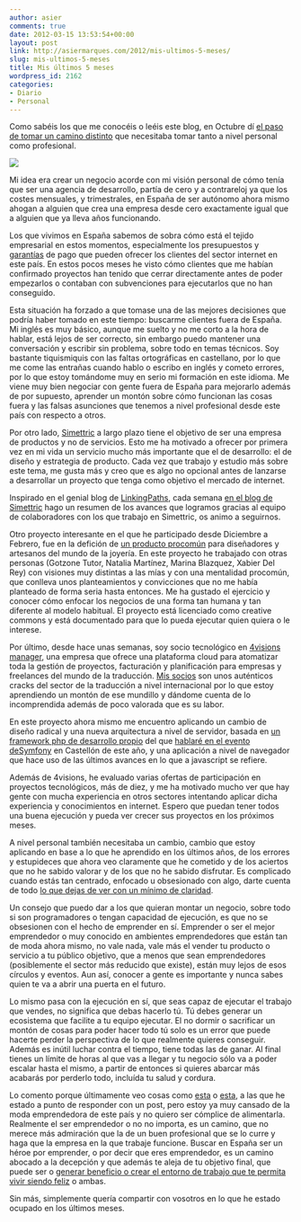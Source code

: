 ```yaml
---
author: asier
comments: true
date: 2012-03-15 13:53:54+00:00
layout: post
link: http://asiermarques.com/2012/mis-ultimos-5-meses/
slug: mis-ultimos-5-meses
title: Mis últimos 5 meses
wordpress_id: 2162
categories:
- Diario
- Personal
---
```


Como sabéis los que me conocéis o leéis este blog, en Octubre dí [el paso de tomar un camino distinto](http://asiermarques.com/2011/11/21/simettric/) que necesitaba tomar tanto a nivel personal como profesional.


![](http://asiermarques.com/wp-content/uploads/2012/03/rioja-e1331819571641.jpeg)


Mi idea era crear un negocio acorde con mi visión personal de cómo tenía que ser una agencia de desarrollo, partía de cero y a contrareloj ya que los costes mensuales, y trimestrales, en España de ser autónomo ahora mismo ahogan a alguien que crea una empresa desde cero exactamente igual que a alguien que ya lleva años funcionando.

Los que vivimos en España sabemos de sobra cómo está el tejido empresarial en estos momentos, especialmente los presupuestos y [garantías](http://asiermarques.com/2010/01/09/el-cuento-de-los-tres-cerditos-para-emprendedores/) de pago que pueden ofrecer los clientes del sector internet en este país. En estos pocos meses he visto cómo clientes que me habían confirmado proyectos han tenido que cerrar directamente antes de poder empezarlos o contaban con subvenciones para ejecutarlos que no han conseguido.

Esta situación ha forzado a que tomase una de las mejores decisiones que podría haber tomado en este tiempo: buscarme clientes fuera de España. Mi inglés es muy básico, aunque me suelto y no me corto a la hora de hablar, está lejos de ser correcto, sin embargo puedo mantener una conversación y escribir sin problema, sobre todo en temas técnicos. Soy bastante tiquismiquis con las faltas ortográficas en castellano, por lo que me come las entrañas cuando hablo o escribo en inglés y cometo errores, por lo que estoy tomándome muy en serio mi formación en este idioma. Me viene muy bien negociar con gente fuera de España para mejorarlo además de por supuesto, aprender un montón sobre cómo funcionan las cosas fuera y las falsas asunciones que tenemos a nivel profesional desde este país con respecto a otros.

Por otro lado, [Simettric](http://simettric.com) a largo plazo tiene el objetivo de ser una empresa de productos y no de servicios. Esto me ha motivado a ofrecer por primera vez en mi vida un servicio mucho más importante que el de desarrollo: el de diseño y estrategia de producto. Cada vez que trabajo y estudio más sobre este tema, me gusta más y creo que es algo no opcional antes de lanzarse a desarrollar un proyecto que tenga como objetivo el mercado de internet.

Inspirado en el genial blog de [LinkingPaths](http://weblog.linkingpaths.com/), cada semana [en el blog de Simettric](http://simettric.com/mag/) hago un resumen de los avances que logramos gracias al equipo de colaboradores con los que trabajo en Simettric, os animo a seguirnos.

Otro proyecto interesante en el que he participado desde Diciembre a Febrero, fue en la defición de [un producto procomún](http://joyasopensource.wordpress.com/) para diseñadores y artesanos del mundo de la joyería. En este proyecto he trabajado con otras personas (Gotzone Tutor, Natalia Martínez, Marina Blazquez, Xabier Del Rey) con visiones muy distintas a las mías y con una mentalidad procomún, que conlleva unos planteamientos y convicciones que no me había planteado de forma seria hasta entonces. Me ha gustado el ejercicio y conocer cómo enfocar los negocios de una forma tan humana y tan diferente al modelo habitual. El proyecto está licenciado como creative commons y está documentado para que lo pueda ejecutar quien quiera o le interese.

Por último, desde hace unas semanas, soy socio tecnológico en [4visions manager](http://4visionsmanager.com), una empresa que ofrece una plataforma cloud para atomatizar toda la gestión de proyectos, facturación y planificación para empresas y freelances del mundo de la traducción. [Mis socios](http://4visionsmanager.com/quienes-somos/) son unos auténticos cracks del sector de la traducción a nivel internacional por lo que estoy aprendiendo un montón de ese mundillo y dándome cuenta de lo incomprendida además de poco valorada que es su labor.

En este proyecto ahora mismo me encuentro aplicando un cambio de diseño radical y una nueva arquitectura a nivel de servidor, basada en [un framework php de desarrollo propio](https://github.com/asiermarques/Leophard) del que [hablaré en el evento deSymfony](http://desymfony.es/ponencia/rest) en Castellón de este año, y una aplicación a nivel de navegador que hace uso de las últimos avances en lo que a javascript se refiere.

Además de 4visions, he evaluado varias ofertas de participación en proyectos tecnológicos, más de diez, y me ha motivado mucho ver que hay gente con mucha experiencia en otros sectores intentando aplicar dicha experiencia y conocimientos en internet. Espero que puedan tener todos una buena ejecución y pueda ver crecer sus proyectos en los próximos meses.

A nivel personal también necesitaba un cambio, cambio que estoy aplicando en base a lo que he aprendido en los últimos años, de los errores y estupideces que ahora veo claramente que he cometido y de los aciertos que no he sabido valorar y de los que no he sabido disfrutar. Es complicado cuando estás tan centrado, enfocado u obsesionado con algo, darte cuenta de todo [lo que dejas de ver con un mínimo de claridad](http://asiermarques.com/2011/03/05/cierra-los-ojos/).

Un consejo que puedo dar a los que quieran montar un negocio, sobre todo si son programadores o tengan capacidad de ejecución, es que no se obsesionen con el hecho de emprender en sí. Emprender o ser el mejor emprendedor o muy conocido en ambientes emprendedores que están tan de moda ahora mismo, no vale nada, vale más el vender tu producto o servicio a tu público objetivo, que a menos que sean emprendedores (posiblemente el sector más reducido que existe), están muy lejos de esos círculos y eventos. Aun así, conocer a gente es importante y nunca sabes quien te va a abrir una puerta en el futuro.

Lo mismo pasa con la ejecución en sí, que seas capaz de ejecutar el trabajo que vendes, no significa que debas hacerlo tú. Tú debes generar un ecosistema que facilite a tu equipo ejecutar. El no dormir o sacrificar un montón de cosas para poder hacer todo tú solo es un error que puede hacerte perder la perspectiva de lo que realmente quieres conseguir. Además es inútil luchar contra el tiempo, tiene todas las de ganar. Al final tienes un límite de horas al que vas a llegar y tu negocio sólo va a poder escalar hasta el mismo, a partir de entonces si quieres abarcar más acabarás por perderlo todo, incluída tu salud y cordura.

Lo comento porque últimamente veo cosas como [esta](http://miquelcamps.com/personal/hacen-falta-hijos-de-puta-1745/) o [esta](http://arketipo.net/bitacora/15-opinion/22-no-yo-no-quiero-ser-emprendedor), a las que he estado a punto de responder con un post, pero estoy ya muy cansado de la moda emprendedora de este país y no quiero ser cómplice de alimentarla. Realmente el ser emprendedor o no no importa, es un camino, que no merece más admiración que la de un buen profesional que se lo curre y haga que la empresa en la que trabaje funcione. Buscar en España ser un héroe por emprender, o por decir que eres emprendedor, es un camino abocado a la decepción y que además te aleja de tu objetivo final, que puede ser o [generar beneficio o crear el entorno de trabajo que te permita vivir siendo feliz](http://speakerdeck.com/u/mojombo/p/optimizing-for-happiness) o ambas.

Sin más, simplemente quería compartir con vosotros en lo que he estado ocupado en los últimos meses.

